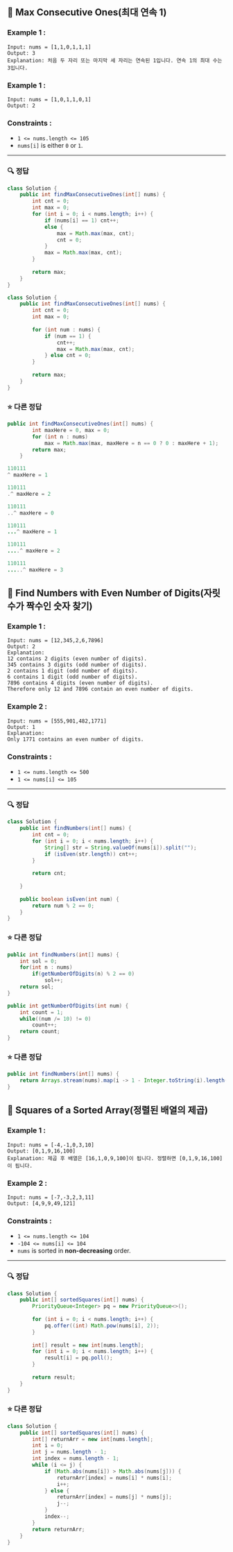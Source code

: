 ## 📝 Max Consecutive Ones(최대 연속 1)

### Example 1 :

```text
Input: nums = [1,1,0,1,1,1]
Output: 3
Explanation: 처음 두 자리 또는 마지막 세 자리는 연속된 1입니다. 연속 1의 최대 수는 3입니다.
```

### Example 1 :

```text
Input: nums = [1,0,1,1,0,1]
Output: 2
```


### Constraints :

- `1 <= nums.length <= 105`
- `nums[i]` is either `0` or `1`.

---

### 🔍 정답

```java
class Solution {
    public int findMaxConsecutiveOnes(int[] nums) {
        int cnt = 0;
        int max = 0;
        for (int i = 0; i < nums.length; i++) {
            if (nums[i] == 1) cnt++;
            else {
                max = Math.max(max, cnt);
                cnt = 0;
            }
            max = Math.max(max, cnt);
        }
        
        return max;
    }
}
```

```java
class Solution {
    public int findMaxConsecutiveOnes(int[] nums) {
        int cnt = 0;
        int max = 0;
        
        for (int num : nums) {
            if (num == 1) {
                cnt++;
                max = Math.max(max, cnt);
            } else cnt = 0;
        }
        
        return max;
    }
}
```


### ⭐ 다른 정답

```java
public int findMaxConsecutiveOnes(int[] nums) {
        int maxHere = 0, max = 0;
        for (int n : nums)
            max = Math.max(max, maxHere = n == 0 ? 0 : maxHere + 1);
        return max; 
    } 
```

```java
110111
^ maxHere = 1

110111
.^ maxHere = 2

110111
..^ maxHere = 0

110111
...^ maxHere = 1

110111
....^ maxHere = 2

110111
.....^ maxHere = 3
```



## 📝 Find Numbers with Even Number of Digits(자릿수가 짝수인 숫자 찾기)

### Example 1 :

```text
Input: nums = [12,345,2,6,7896]
Output: 2
Explanation: 
12 contains 2 digits (even number of digits). 
345 contains 3 digits (odd number of digits). 
2 contains 1 digit (odd number of digits). 
6 contains 1 digit (odd number of digits). 
7896 contains 4 digits (even number of digits). 
Therefore only 12 and 7896 contain an even number of digits.
```

### Example 2 :

```text
Input: nums = [555,901,482,1771]
Output: 1 
Explanation: 
Only 1771 contains an even number of digits.
```

### Constraints :

- `1 <= nums.length <= 500`
- `1 <= nums[i] <= 105`

---

### 🔍 정답

```java
class Solution {
    public int findNumbers(int[] nums) {
        int cnt = 0;
        for (int i = 0; i < nums.length; i++) {
            String[] str = String.valueOf(nums[i]).split("");
            if (isEven(str.length)) cnt++;
        }
        
        return cnt;
        
    }
    
    public boolean isEven(int num) {
        return num % 2 == 0;
    }
}
```


### ⭐ 다른 정답

```java
public int findNumbers(int[] nums) {
	int sol = 0;
	for(int n : nums)
		if(getNumberOfDigits(n) % 2 == 0)
			sol++;
	return sol;                             
}

public int getNumberOfDigits(int num) {
	int count = 1;
	while((num /= 10) != 0)
		count++;
	return count;
}
```


### ⭐ 다른 정답

```java
public int findNumbers(int[] nums) {
	return Arrays.stream(nums).map(i -> 1 - Integer.toString(i).length() % 2).sum();
}
```


## 📝 Squares of a Sorted Array(정렬된 배열의 제곱)

### Example 1 :

```text
Input: nums = [-4,-1,0,3,10]
Output: [0,1,9,16,100]
Explanation: 제곱 후 배열은 [16,1,0,9,100]이 됩니다. 정렬하면 [0,1,9,16,100]이 됩니다.
```

### Example 2 :

```text
Input: nums = [-7,-3,2,3,11]
Output: [4,9,9,49,121]
```

### Constraints :

- `1 <= nums.length <= 104`
- `-104 <= nums[i] <= 104`
- `nums` is sorted in **non-decreasing** order.

---

### 🔍 정답

```java
class Solution {
    public int[] sortedSquares(int[] nums) {
        PriorityQueue<Integer> pq = new PriorityQueue<>();
        
        for (int i = 0; i < nums.length; i++) {
            pq.offer((int) Math.pow(nums[i], 2));
        }
        
        int[] result = new int[nums.length];
        for (int i = 0; i < nums.length; i++) {
            result[i] = pq.poll();
        }
        
        return result;
    }
}
```


### ⭐ 다른 정답

```java
class Solution {
    public int[] sortedSquares(int[] nums) {
        int[] returnArr = new int[nums.length];
        int i = 0; 
        int j = nums.length - 1;
        int index = nums.length - 1;
        while (i <= j) {
            if (Math.abs(nums[i]) > Math.abs(nums[j])) {
                returnArr[index] = nums[i] * nums[i];
                i++;
            } else {
                returnArr[index] = nums[j] * nums[j];
                j--;
            }
            index--;
        }
        return returnArr;
    }
}
```